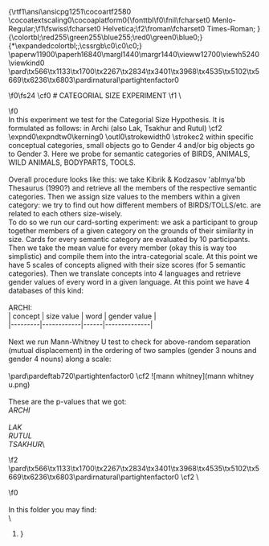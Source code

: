 {\rtf1\ansi\ansicpg1251\cocoartf2580
\cocoatextscaling0\cocoaplatform0{\fonttbl\f0\fnil\fcharset0 Menlo-Regular;\f1\fswiss\fcharset0 Helvetica;\f2\froman\fcharset0 Times-Roman;
}
{\colortbl;\red255\green255\blue255;\red0\green0\blue0;}
{\*\expandedcolortbl;;\cssrgb\c0\c0\c0;}
\paperw11900\paperh16840\margl1440\margr1440\vieww12700\viewh5240\viewkind0
\pard\tx566\tx1133\tx1700\tx2267\tx2834\tx3401\tx3968\tx4535\tx5102\tx5669\tx6236\tx6803\pardirnatural\partightenfactor0

\f0\fs24 \cf0 # CATEGORIAL SIZE EXPERIMENT
\f1 \

\f0 \
In this experiment we test for the Categorial Size Hypothesis. It is formulated as follows: in Archi (also Lak, Tsakhur and Rutul) \cf2 \expnd0\expndtw0\kerning0
\outl0\strokewidth0 \strokec2 within specific conceptual categories, small objects go to Gender 4 and/or big objects go to Gender 3. Here we probe for semantic categories of BIRDS, ANIMALS, WILD ANIMALS, BODYPARTS, TOOLS. \
\
Overall procedure looks like this: we take Kibrik & Kodzasov \'abImya\'bb Thesaurus (1990?) and retrieve all the members of the respective semantic categories. Then we assign size values to the members within a given category: we try to find out how different members of BIRDS/TOLLS/etc. are related to each others size-wisely.\
To do so we run our card-sorting experiment: we ask a participant to group together members of a given category on the grounds of their similarity in size. Cards for every semantic category are evaluated by 10 participants. Then we take the mean value for every member (okay this is way too simplistic) and compile them into the intra-categorial scale. At this point we have 5 scales of concepts aligned with their size scores (for 5 semantic categories). Then we translate concepts into 4 languages and retrieve gender values of every word in a given language. At this point we  have 4 databases of this kind:\
\
ARCHI:\
| concept | size value | word | gender value |\
|---------|------------|------|--------------|\
\
Next we run Mann-Whitney U test to check for above-random separation (mutual displacement) in the ordering of two samples (gender 3 nouns and gender 4 nouns) along a scale:\
\
\pard\pardeftab720\partightenfactor0
\cf2 ![mann whitney](mann whitney u.png)\
\
These are the p-values that we got:\
_ARCHI_\
\
_LAK_\
_RUTUL_\
_TSAKHUR_\
 
\f2 \
\pard\tx566\tx1133\tx1700\tx2267\tx2834\tx3401\tx3968\tx4535\tx5102\tx5669\tx6236\tx6803\pardirnatural\partightenfactor0
\cf2 \

\f0 \
\
In this folder you may find:\
\
1. }